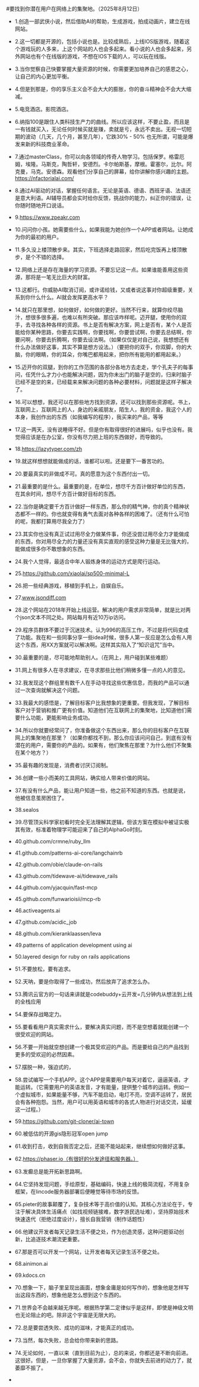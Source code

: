 #要找到你潜在用户在网络上的集聚地。（2025年8月12日） 

- 1.创造一部武侠小说，然后借助AI的帮助，生成游戏，拍成动画片，建立在线网站。
- 2.这一切都是开源的，包括小说也是。比较成熟后，上线IOS版游戏，随着这个游戏玩的人多来，上这个网站的人也会多起来。看小说的人也会多起来，另外网站也有个在线版的游戏，不想在IOS下载的人，可以玩在线版。
- 3.当你觉察自己快要掌握大量资源的时候，你需要更加培养自己的感恩之心，让自己的内心更加平衡。
- 4.但是到那是，你的享乐主义会不会大大的膨胀，你的奋斗精神会不会大大缩减。
- 5.电竞酒店。影院酒店。
- 6.纳指100是跟住人类科技生产力的曲线。所以应该这样，不要止盈，而且是一有钱就买入，无论任何时候买就是赚，卖就是亏，永远不卖出。无视一切短期的波动（几天，几个月，甚至几年），它跌30% - 50% 也无所谓，可能是爆发来新的科技商业革命。
- 7.通过masterClass，你可以向各领域的传奇人物学习。包括保罗。格雷厄姆，埃隆。马斯克，陶哲轩，安德烈。卡尔帕斯基，摩根。霍塞尔，比尔。阿克曼，马克。安德森。观看他们分享自己的屏幕，给你讲解你感兴趣的主题。https://nfactorialai.com/
- 8.通过AI驱动的对话，掌握任何语言。无论是英语、德语、西班牙语、法语还是意大利语。AI辅导员都会实时给你反馈，挑战你的能力，纠正你的错误，让你随时随地开口说话。
- 9.https://www.zpeakr.com
- 10.问问你小孩。她需要些什么，如果我能为她创作一个APP或者网站。让她成为你的最初的用户。
- 11.多久没上楼顶散步来。其实，下班选择走路回家，然后吃完饭再上楼顶散步，是个不错的选择。
- 12.网络上还是存在海量的学习资源。不要忘记这一点。如果谁能善用这些资源，那将是一笔无比巨大的财富。
- 13.这都行。你威胁AI取消订阅，或许诺给钱，又或者说这事对你超级重要，关系到你什么什么。AI就会发挥更高水平？
- 14.就只在那里想，如何做好，如何做的更好。当然不行来，就算你绞尽脑汁，想很多很多遍，也难以有所突破。那应该咋样呢。迈开腿，使用你的双手，去寻找各种各样的资源。书上是否有解决方案，网上是否有，某个人是否能给你某种思路，你要去实践啊，你要找啊，你要尝试啊，你要去总结啊，你要问啊，你要去折腾啊，你要去设法啊。（如果仅仅是对自己说，我想想还有什么办法做好这事，其实不算是想方设法。）（要把你的双手，你双脚，你的大脑，你的眼睛，你的耳朵，你嘴巴都用起来，把你所有能用的都用起来。）
- 15.迈开你的双腿，到你的工作范围的各部分各地方去走走，学个孔夫子的每事问，任凭什么才力小也能解决问题，因为你未出门的脑子是空的，归来时脑子已经不是空的来，已经载来来解决问题的各种必要材料，问题就是这样子解决了。
- 16.可以想想，我还可以在那些地方找到资源，还可以找到那些资源呢。书上，互联网上，互联网上的人，身边的亲戚朋友，陌生人，我的资金，我这个人的本身，我创作出的东西（如我编写的程序），我买来的产品，等等
- 17.这一两天，没有说睡得不好。但是你有取得很好的进展吗，似乎也没有。我觉得应该是在办公室，你没有尽力把上班的东西做好，而导致的。
- 18.https://lazytyper.com/zh
- 19.就这样想想就能做成的话，谁都可以啦。还是要下一番苦功的。
- 20.要最真实的非做成不可。真的愿意为这个东西付出一切。
- 21.最重要的是什么。最重要的是，在单位，想尽千方百计做好单位的东西，在其余时间，想尽千方百计做好目标的东西。
- 22.当你是确定要千方百计做好一样东西，那么你的精气神，你的真个精神状态都不一样的。你也就变得有勇气去面对各种各样的困难了。（还有什么可怕的呢，我都打算用尽我全力了）
- 23.其实你也没有真正试过用尽全力做某件事，你还没尝过用尽全力才能做成的东西，你对用尽全力的力量还没有真实直观的感受这种力量是无比强大的，能做成很多你不敢想象的东西。
- 24.我个人觉得，最适合中年人锻炼身体的运动方式是爬行运动。
- 25.https://github.com/xiaolai/sp500-minimal-L
- 26.把一些经典游戏，移植到手机上，自娱自乐。
- 27.www.jsondiff.com
- 28.这个网站在2018年开始上线运营。解决的用户需求非常简单，就是比对两个json文本不同之处。网站每月有近10万ip访问。
- 29.程序员群体不要过于沉迷技术。认为996的高压工作，不过是将代码变成了功能。我在和一些同事分享一些idea时候，很多人第一反应是怎么会有人用这个东西，用XX方案就可以解决啊。这样其实陷入了“知识诅咒”当中。
- 30.最重要的是，尽可能地帮助别人。（在网上，用户碰到某些难题）
- 31.网上有很多人在寻求建议，在寻求那些比他们稍微多懂一点的人的意见。
- 32.我发现这个群组里有数千人在手动寻找这些优惠信息，而我的产品可以通过一次查询就解决这个问题。
- 33.我最大的感悟是，了解目标客户比我想象的更重要。但我发现，了解目标客户对于营销和推广更有价值。知道他们在互联网上的集聚地，比知道他们需要什么功能，更能影响业务成功。
- 34.所以你就要经常问了，你准备做这个东西出来，那么你的目标客户在互联网上的集聚地在那里？（如果你都找不到，那么你应该问问自己，到底有没有潜在的用户，需要你的产品的。如果有，他们聚焦在那里？为什么他们不聚集在某个地方？）
- 35.最有趣的发现是，消费者讨厌订阅制。
- 36.创建一些小而美的工具网站，确实给人带来价值的网站。
- 37.有没有什么产品，能让用户知道一些，他之前不知道的东西。也就是说，他被信息茧房困住了。
- 38.sealos
- 39.尽管顶尖科学家初看时完全无法理解其逻辑，但该方案在模拟中被证实极其有效，标准着物理学可能迎来了自己的AlphaGo时刻。
- 40.github.com/crmne/ruby_llm
- 41.github.com/patterns-ai-core/langchainrb
- 42.github.com/obie/claude-on-rails
- 43.github.com/tidewave-ai/tidewave_rails
- 44.github.com/yjacquin/fast-mcp
- 45.github.com/funwarioisii/mcp-rb
- 46.activeagents.ai
- 47.github.com/acidic_job
- 48.github.com/kieranklaassen/leva
- 49.patterns of application development  using ai
- 50.layered design for ruby on rails applications 
- 51.不要放松，要有追求。
- 52.天呐，要是你取得了一些成功，然后放弃了追求怎么办。
- 53.腾讯云官方的一句话来讲就是codebuddy+云开发=几分钟内从想法到上线的全栈应用
- 54.要保存战略定力。
- 55.要看看用户真实需求什么，要解决真实问题，而不是空想着就能创建一个很受欢迎的网站。
- 56.不要一开始就空想创建一个极其受欢迎的产品。而是要给自己的产品找到更多的受欢迎的必然因素。
- 57.摆脱一种，强迫式的，
- 58.尝试编写一个手机APP。这个APP是需要用户每天对着它，逼逼英语，才能运转。（它需要用户的英语发音，才有能量，提供整个城市的运转。例如一个虚拟城市，如果能量不够，汽车不能启动，电灯不亮，空调不运转了，居民会有各种抱怨。当然，用户可以用英语和城市的各式人物进行对话交流，延缓这一过程。）
- 59.https://github.com/git-cloner/ai-town
- 60.被低估的开源gis隐形冠军open jump
- 61.收到打击，收到自我否定之后，还能不能站起来，继续想如何做好这事。
- 62.https://phaser.io（有很好的分发途径和服务器。）
- 63.发癫总是能开拓新思路啊。
- 64.它坚持发现问题，手绘原型，基础编码，快速上线的极简流程，不用复杂框架，在lincode服务器部署后便睡觉等待市场的反馈。
- 65.pieter的故事颠覆了，复杂技术等于高价值的认知。其核心方法论在于，专注于解决具体生活痛点（如找视频链接难，数字游民选址难），坚持原始技术快速迭代（拒绝过度设计），擅长自我营销（制作话题性）
- 66.他建议开发者每天记录生活不便之处，作为创造灵感，这种问题驱动创新，比追逐技术潮流更重要。
- 67.那是否可以开发一个网站，让开发者每天记录生活不便之处。
- 68.ainimon.ai
- 69.kdocs.cn
- 70.想象一下，脑子里呈现出画面，想象金庸是如何写作的，想象他是怎样写出这段东西的，想象他是怎么想到这个东西的。
- 71.世界会不会越来越无序呢。根据热学第二定律似乎是这样，即使是神级文明也无论阻止的吧。除非这个宇宙是无限大的。
- 72.总是要尝透失败、成功的滋味，才能真正的成功。
- 73.当然，每次失败，总会给你带来新的思路。
- 74.无论如何，一直以来（直到目前为止），总的来说，你都还是不断向前进。这很好。但是，一旦你掌握了大量资源，会不会，你就失去前进的动力了，就萎靡不振了。

- 
